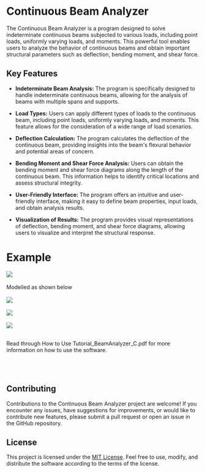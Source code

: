 # Continuous Beam Analyzer

The Continuous Beam Analyzer is a program designed to solve indeterminate continuous beams subjected to various loads, including point loads, uniformly varying loads, and moments. This powerful tool enables users to analyze the behavior of continuous beams and obtain important structural parameters such as deflection, bending moment, and shear force.

## Key Features

- **Indeterminate Beam Analysis:** The program is specifically designed to handle indeterminate continuous beams, allowing for the analysis of beams with multiple spans and supports.

- **Load Types:** Users can apply different types of loads to the continuous beam, including point loads, uniformly varying loads, and moments. This feature allows for the consideration of a wide range of load scenarios.

- **Deflection Calculation:** The program calculates the deflection of the continuous beam, providing insights into the beam's flexural behavior and potential areas of concern.

- **Bending Moment and Shear Force Analysis:** Users can obtain the bending moment and shear force diagrams along the length of the continuous beam. This information helps to identify critical locations and assess structural integrity.

- **User-Friendly Interface:** The program offers an intuitive and user-friendly interface, making it easy to define beam properties, input loads, and obtain analysis results.

- **Visualization of Results:** The program provides visual representations of deflection, bending moment, and shear force diagrams, allowing users to visualize and interpret the structural response.

# Example

![](/CBAnalyzer/Images/cba_pic_0.png)<br /><br />
Modelled as shown below<br /><br />
![](/CBAnalyzer/Images/cba_pic_1.png)<br /><br />
![](/CBAnalyzer/Images/cba_pic_2.png)<br /><br />
![](/CBAnalyzer/Images/cba_pic_3.png)<br /><br />

Read through How to Use Tutorial_BeamAnalyzer_C.pdf for more information on how to use the software.<br /><br /><br /><br />

## Contributing

Contributions to the Continuous Beam Analyzer project are welcome! If you encounter any issues, have suggestions for improvements, or would like to contribute new features, please submit a pull request or open an issue in the GitHub repository.

## License

This project is licensed under the [MIT License](LICENSE). Feel free to use, modify, and distribute the software according to the terms of the license.

